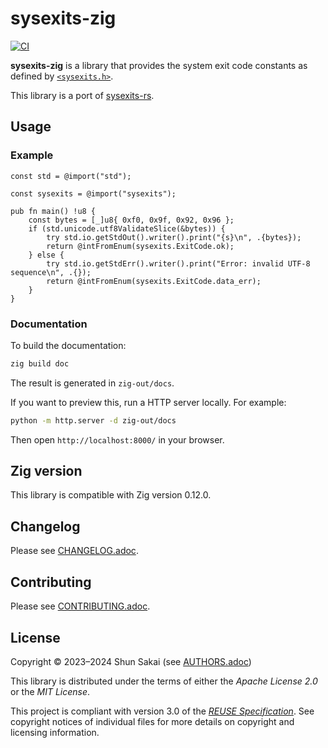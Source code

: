 <!--
SPDX-FileCopyrightText: 2023 Shun Sakai

SPDX-License-Identifier: Apache-2.0 OR MIT
-->

# sysexits-zig

[![CI][ci-badge]][ci-url]

**sysexits-zig** is a library that provides the system exit code constants as
defined by [`<sysexits.h>`].

This library is a port of [sysexits-rs].

## Usage

### Example

```zig
const std = @import("std");

const sysexits = @import("sysexits");

pub fn main() !u8 {
    const bytes = [_]u8{ 0xf0, 0x9f, 0x92, 0x96 };
    if (std.unicode.utf8ValidateSlice(&bytes)) {
        try std.io.getStdOut().writer().print("{s}\n", .{bytes});
        return @intFromEnum(sysexits.ExitCode.ok);
    } else {
        try std.io.getStdErr().writer().print("Error: invalid UTF-8 sequence\n", .{});
        return @intFromEnum(sysexits.ExitCode.data_err);
    }
}
```

### Documentation

To build the documentation:

```sh
zig build doc
```

The result is generated in `zig-out/docs`.

If you want to preview this, run a HTTP server locally. For example:

```sh
python -m http.server -d zig-out/docs
```

Then open `http://localhost:8000/` in your browser.

## Zig version

This library is compatible with Zig version 0.12.0.

## Changelog

Please see [CHANGELOG.adoc].

## Contributing

Please see [CONTRIBUTING.adoc].

## License

Copyright &copy; 2023&ndash;2024 Shun Sakai (see [AUTHORS.adoc])

This library is distributed under the terms of either the _Apache License 2.0_
or the _MIT License_.

This project is compliant with version 3.0 of the [_REUSE Specification_]. See
copyright notices of individual files for more details on copyright and
licensing information.

[ci-badge]: https://img.shields.io/github/actions/workflow/status/sorairolake/sysexits-zig/CI.yaml?branch=develop&style=for-the-badge&logo=github&label=CI
[ci-url]: https://github.com/sorairolake/sysexits-zig/actions?query=branch%3Adevelop+workflow%3ACI++
[`<sysexits.h>`]: https://man.openbsd.org/sysexits
[sysexits-rs]: https://crates.io/crates/sysexits
[CHANGELOG.adoc]: CHANGELOG.adoc
[CONTRIBUTING.adoc]: CONTRIBUTING.adoc
[AUTHORS.adoc]: AUTHORS.adoc
[_REUSE Specification_]: https://reuse.software/spec/
